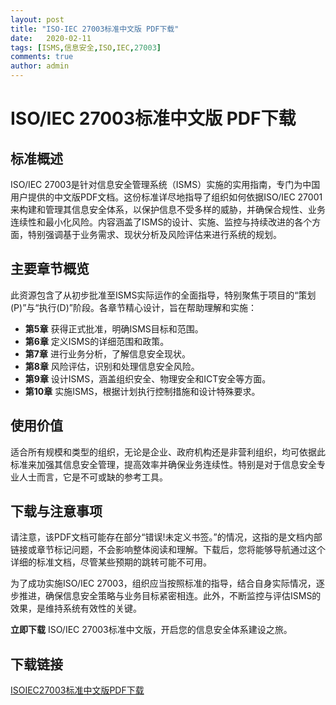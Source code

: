 ```yaml
---
layout: post
title: "ISO-IEC 27003标准中文版 PDF下载"
date:   2020-02-11
tags: [ISMS,信息安全,ISO,IEC,27003]
comments: true
author: admin
---
```

# ISO/IEC 27003标准中文版 PDF下载

## 标准概述

ISO/IEC 27003是针对信息安全管理系统（ISMS）实施的实用指南，专门为中国用户提供的中文版PDF文档。这份标准详尽地指导了组织如何依据ISO/IEC 27001来构建和管理其信息安全体系，以保护信息不受多样的威胁，并确保合规性、业务连续性和最小化风险。内容涵盖了ISMS的设计、实施、监控与持续改进的各个方面，特别强调基于业务需求、现状分析及风险评估来进行系统的规划。

## 主要章节概览

此资源包含了从初步批准至ISMS实际运作的全面指导，特别聚焦于项目的“策划(P)”与“执行(D)”阶段。各章节精心设计，旨在帮助理解和实施：

- **第5章** 获得正式批准，明确ISMS目标和范围。
- **第6章** 定义ISMS的详细范围和政策。
- **第7章** 进行业务分析，了解信息安全现状。
- **第8章** 风险评估，识别和处理信息安全风险。
- **第9章** 设计ISMS，涵盖组织安全、物理安全和ICT安全等方面。
- **第10章** 实施ISMS，根据计划执行控制措施和设计特殊要求。

## 使用价值

适合所有规模和类型的组织，无论是企业、政府机构还是非营利组织，均可依据此标准来加强其信息安全管理，提高效率并确保业务连续性。特别是对于信息安全专业人士而言，它是不可或缺的参考工具。

## 下载与注意事项

请注意，该PDF文档可能存在部分“错误!未定义书签。”的情况，这指的是文档内部链接或章节标记问题，不会影响整体阅读和理解。下载后，您将能够导航通过这个详细的标准文档，尽管某些预期的跳转可能不可用。

为了成功实施ISO/IEC 27003，组织应当按照标准的指导，结合自身实际情况，逐步推进，确保信息安全策略与业务目标紧密相连。此外，不断监控与评估ISMS的效果，是维持系统有效性的关键。

**立即下载** ISO/IEC 27003标准中文版，开启您的信息安全体系建设之旅。

## 下载链接

[ISOIEC27003标准中文版PDF下载](https://pan.quark.cn/s/b5a5d0917a16)